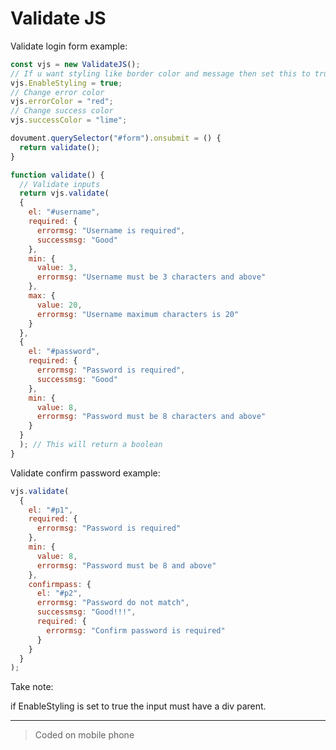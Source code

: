 # Validate JS

Validate login form example:
```javascript
const vjs = new ValidateJS();
// If u want styling like border color and message then set this to true
vjs.EnableStyling = true;
// Change error color 
vjs.errorColor = "red";
// Change success color
vjs.successColor = "lime";

dovument.querySelector("#form").onsubmit = () {
  return validate();
}

function validate() {
  // Validate inputs
  return vjs.validate(
  {
    el: "#username",
    required: {
      errormsg: "Username is required",
      successmsg: "Good"
    },
    min: {
      value: 3,
      errormsg: "Username must be 3 characters and above"
    },
    max: {
      value: 20,
      errormsg: "Username maximum characters is 20"
    }
  },
  {
    el: "#password",
    required: {
      errormsg: "Password is required",
      successmsg: "Good"
    },
    min: {
      value: 8,
      errormsg: "Password must be 8 characters and above"
    }
  }
  ); // This will return a boolean
}
```

Validate confirm password example:
```javascript
vjs.validate(
  {
    el: "#p1",
    required: {
      errormsg: "Password is required"
    },
    min: {
      value: 8,
      errormsg: "Password must be 8 and above"
    },
    confirmpass: {
      el: "#p2",
      errormsg: "Password do not match",
      successmsg: "Good!!!",
      required: {
        errormsg: "Confirm password is required"
      }
    }
  }
);
```


Take note:

if EnableStyling is set to true the input must have a div parent.


-----
> Coded on mobile phone

      
    
